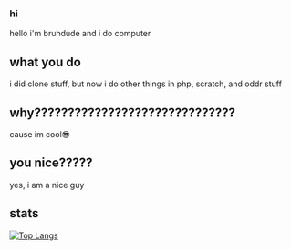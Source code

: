 ### hi
hello i'm bruhdude and i do computer
## what you do
i did clone stuff, but now i do other things in php, scratch, and oddr stuff
## why??????????????????????????????
cause im cool😎
## you nice?????
yes, i am a nice guy
## stats
[![Top Langs](https://github-readme-stats.vercel.app/api/top-langs/?username=pa-parappa)](https://github.com/anuraghazra/github-readme-stats)
